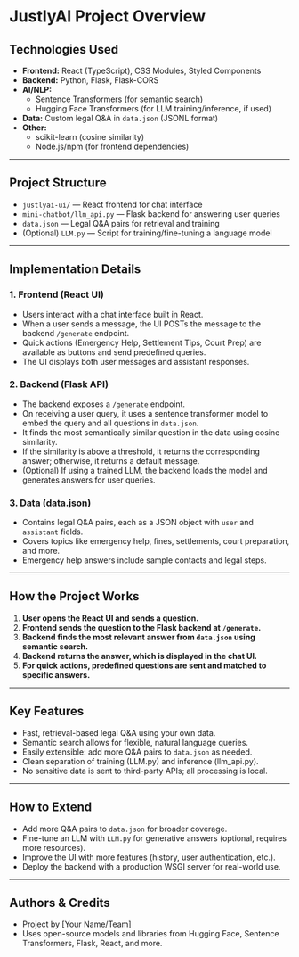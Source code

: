 # JustlyAI Project Overview

## Technologies Used

- **Frontend:** React (TypeScript), CSS Modules, Styled Components
- **Backend:** Python, Flask, Flask-CORS
- **AI/NLP:**
  - Sentence Transformers (for semantic search)
  - Hugging Face Transformers (for LLM training/inference, if used)
- **Data:** Custom legal Q&A in `data.json` (JSONL format)
- **Other:**
  - scikit-learn (cosine similarity)
  - Node.js/npm (for frontend dependencies)

---

## Project Structure

- `justlyai-ui/` — React frontend for chat interface
- `mini-chatbot/llm_api.py` — Flask backend for answering user queries
- `data.json` — Legal Q&A pairs for retrieval and training
- (Optional) `LLM.py` — Script for training/fine-tuning a language model

---

## Implementation Details

### 1. **Frontend (React UI)**
- Users interact with a chat interface built in React.
- When a user sends a message, the UI POSTs the message to the backend `/generate` endpoint.
- Quick actions (Emergency Help, Settlement Tips, Court Prep) are available as buttons and send predefined queries.
- The UI displays both user messages and assistant responses.

### 2. **Backend (Flask API)**
- The backend exposes a `/generate` endpoint.
- On receiving a user query, it uses a sentence transformer model to embed the query and all questions in `data.json`.
- It finds the most semantically similar question in the data using cosine similarity.
- If the similarity is above a threshold, it returns the corresponding answer; otherwise, it returns a default message.
- (Optional) If using a trained LLM, the backend loads the model and generates answers for user queries.

### 3. **Data (data.json)**
- Contains legal Q&A pairs, each as a JSON object with `user` and `assistant` fields.
- Covers topics like emergency help, fines, settlements, court preparation, and more.
- Emergency help answers include sample contacts and legal steps.

---

## How the Project Works

1. **User opens the React UI and sends a question.**
2. **Frontend sends the question to the Flask backend at `/generate`.**
3. **Backend finds the most relevant answer from `data.json` using semantic search.**
4. **Backend returns the answer, which is displayed in the chat UI.**
5. **For quick actions, predefined questions are sent and matched to specific answers.**

---

## Key Features
- Fast, retrieval-based legal Q&A using your own data.
- Semantic search allows for flexible, natural language queries.
- Easily extensible: add more Q&A pairs to `data.json` as needed.
- Clean separation of training (LLM.py) and inference (llm_api.py).
- No sensitive data is sent to third-party APIs; all processing is local.

---

## How to Extend
- Add more Q&A pairs to `data.json` for broader coverage.
- Fine-tune an LLM with `LLM.py` for generative answers (optional, requires more resources).
- Improve the UI with more features (history, user authentication, etc.).
- Deploy the backend with a production WSGI server for real-world use.

---

## Authors & Credits
- Project by [Your Name/Team]
- Uses open-source models and libraries from Hugging Face, Sentence Transformers, Flask, React, and more. 